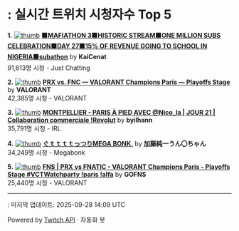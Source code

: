# : 실시간 트위치 시청자수 Top 5

**1.** [![thumb](https://static-cdn.jtvnw.net/previews-ttv/live_user_kaicenat-320x180.jpg)](https://twitch.tv/KaiCenat)
**[🟧MAFIATHON 3🟧HISTORIC STREAM🟧ONE MILLION SUBS CELEBRATION🟧DAY 27🟧15% OF REVENUE GOING TO SCHOOL IN NIGERIA🟧subathon](https://twitch.tv/KaiCenat)** by **KaiCenat**<br>91,613명 시청  - Just Chatting

**2.** [![thumb](https://static-cdn.jtvnw.net/previews-ttv/live_user_valorant-320x180.jpg)](https://twitch.tv/VALORANT)
**[PRX vs. FNC — VALORANT Champions Paris — Playoffs Stage](https://twitch.tv/VALORANT)** by **VALORANT**<br>42,385명 시청  - VALORANT

**3.** [![thumb](https://static-cdn.jtvnw.net/previews-ttv/live_user_byilhann-320x180.jpg)](https://twitch.tv/byilhann)
**[MONTPELLIER - PARIS À PIED AVEC @Nico_la | JOUR 21 | Collaboration commerciale !Revolut](https://twitch.tv/byilhann)** by **byilhann**<br>35,791명 시청  - IRL

**4.** [![thumb](https://static-cdn.jtvnw.net/previews-ttv/live_user_kato_junichi0817-320x180.jpg)](https://twitch.tv/加藤純一うん〇ちゃん)
**[ぐｔｔｔｔっつりMEGA BONK.](https://twitch.tv/加藤純一うん〇ちゃん)** by **加藤純一うん〇ちゃん**<br>34,249명 시청  - Megabonk

**5.** [![thumb](https://static-cdn.jtvnw.net/previews-ttv/live_user_gofns-320x180.jpg)](https://twitch.tv/GOFNS)
**[FNS | PRX vs FNATIC - VALORANT Champions Paris - Playoffs Stage #VCTWatchparty !paris !alfa](https://twitch.tv/GOFNS)** by **GOFNS**<br>25,440명 시청  - VALORANT


---
: 마지막 업데이트: 2025-09-28 14:09 UTC

Powered by [Twitch API](https://dev.twitch.tv/docs/api/reference) · 자동화 봇